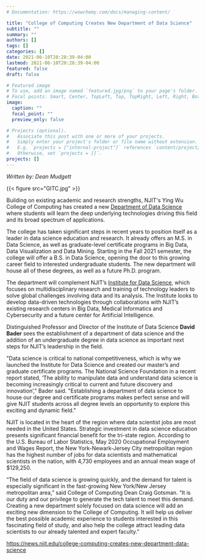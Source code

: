 ```yaml
---
# Documentation: https://wowchemy.com/docs/managing-content/

title: "College of Computing Creates New Department of Data Science"
subtitle: ""
summary: ""
authors: []
tags: []
categories: []
date: 2021-06-10T20:28:39-04:00
lastmod: 2021-06-10T20:28:39-04:00
featured: false
draft: false

# Featured image
# To use, add an image named `featured.jpg/png` to your page's folder.
# Focal points: Smart, Center, TopLeft, Top, TopRight, Left, Right, BottomLeft, Bottom, BottomRight.
image:
  caption: ""
  focal_point: ""
  preview_only: false

# Projects (optional).
#   Associate this post with one or more of your projects.
#   Simply enter your project's folder or file name without extension.
#   E.g. `projects = ["internal-project"]` references `content/project/deep-learning/index.md`.
#   Otherwise, set `projects = []`.
projects: []
---
```


*Written by: Dean Mudgett*

{{< figure src="GITC.jpg" >}}

Building on existing academic and research strengths, NJIT's Ying Wu College of Computing has created a new [Department of Data Science](http://ds.njit.edu/) where students will learn the deep underlying technologies driving this field and its broad spectrum of applications.

The college has taken significant steps in recent years to position itself as a leader in data science education and research. It already offers an M.S. in Data Science, as well as graduate-level certificate programs in Big Data, Data Visualization and Data Mining. Starting in the Fall 2021 semester, the college will offer a B.S. in Data Science, opening the door to this growing career field to interested undergraduate students. The new department will house all of these degrees, as well as a future Ph.D. program.

The department will complement NJIT’s [Institute for Data Science](http://datascience.njit.edu/), which focuses on multidisciplinary research and training of technology leaders to solve global challenges involving data and its analysis. The Institute looks to develop data-driven technologies through collaborations with NJIT’s existing research centers in Big Data, Medical Informatics and Cybersecurity and a future center for Artificial Intelligence.

Distinguished Professor and Director of the Institute of Data Science **David Bader** sees the establishment of a department of data science and the addition of an undergraduate degree in data science as important next steps for NJIT’s leadership in the field.

"Data science is critical to national competitiveness, which is why we launched the Institute for Data Science and created our master’s and graduate certificate programs. The National Science Foundation in a recent report stated, ‘The ability to manipulate data and understand data science is becoming increasingly critical to current and future discovery and innovation’," Bader said. "Establishing a department of data science to house our degree and certificate programs makes perfect sense and will give NJIT students across all degree levels an opportunity to explore this exciting and dynamic field."

NJIT is located in the heart of the region where data scientist jobs are most needed in the United States. Strategic investment in data science education presents significant financial benefit for the tri-state region. According to the U.S. Bureau of Labor Statistics, May 2020 Occupational Employment and Wages Report, the New York-Newark-Jersey City metropolitan region has the highest number of jobs for data scientists and mathematical scientists in the nation, with 4,730 employees and an annual mean wage of $129,250.

“The field of data science is growing quickly, and the demand for talent is especially significant in the fast-growing New York/New Jersey metropolitan area,” said College of Computing Dean Craig Gotsman. “It is our duty and our privilege to generate the tech talent to meet this demand. Creating a new department solely focused on data science will add an exciting new dimension to the College of Computing. It will help us deliver the best possible academic experience to students interested in this fascinating field of study, and also help the college attract leading data scientists to our already talented and expert faculty.”

https://news.njit.edu/college-computing-creates-new-department-data-science

